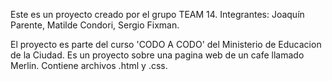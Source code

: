 Este es un proyecto creado por el grupo TEAM 14.
Integrantes: Joaquín Parente, Matilde Condori, Sergio Fixman.

El proyecto es parte del curso 'CODO A CODO' del Ministerio de Educacion de la Ciudad.
Es un proyecto sobre una pagina web de un cafe llamado Merlin.
Contiene archivos .html y .css.